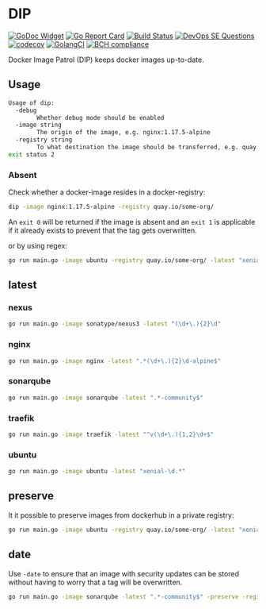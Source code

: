 # DIP

[![GoDoc Widget](https://godoc.org/github.com/030/dip?status.svg)](https://godoc.org/github.com/030/dip)
[![Go Report Card](https://goreportcard.com/badge/github.com/030/dip)](https://goreportcard.com/report/github.com/030/dip)
[![Build Status](https://travis-ci.org/030/dip.svg?branch=master)](https://travis-ci.org/030/dip)
[![DevOps SE Questions](https://img.shields.io/stackexchange/devops/t/dip.svg)](https://devops.stackexchange.com/questions/tagged/dip)
[![codecov](https://codecov.io/gh/030/dip/branch/master/graph/badge.svg)](https://codecov.io/gh/030/dip)
[![GolangCI](https://golangci.com/badges/github.com/golangci/golangci-web.svg)](https://golangci.com/r/github.com/030/dip)
[![BCH compliance](https://bettercodehub.com/edge/badge/030/dip?branch=master)](https://bettercodehub.com/results/030/dip)

Docker Image Patrol (DIP) keeps docker images up-to-date.

## Usage

```bash
Usage of dip:
  -debug
        Whether debug mode should be enabled
  -image string
        The origin of the image, e.g. nginx:1.17.5-alpine
  -registry string
        To what destination the image should be transferred, e.g. quay.io/some-org
exit status 2
```

### Absent

Check whether a docker-image resides in a docker-registry:

```bash
dip -image nginx:1.17.5-alpine -registry quay.io/some-org/
```

An ```exit 0``` will be returned if the image is absent and an ```exit 1``` is
applicable if it already exists to prevent that the tag gets overwritten.

or by using regex:

```bash
go run main.go -image ubuntu -registry quay.io/some-org/ -latest "xenial-\d.*"
```

## latest

### nexus

```bash
go run main.go -image sonatype/nexus3 -latest "(\d+\.){2}\d"
```

### nginx

```bash
go run main.go -image nginx -latest ".*(\d+\.){2}\d-alpine$"
```

### sonarqube

```bash
go run main.go -image sonarqube -latest ".*-community$"
```

### traefik

```bash
go run main.go -image traefik -latest "^v(\d+\.){1,2}\d+$"
```

### ubuntu

```bash
go run main.go -image ubuntu -latest "xenial-\d.*"
```

## preserve

It it possible to preserve images from dockerhub in a private registry:

```bash
go run main.go -image ubuntu -registry quay.io/some-org/ -latest "xenial-\d.*" -preserve
```

## date

Use ```-date``` to ensure that an image with security updates can be stored
without having to worry that a tag will be overwritten.

```bash
go run main.go -image sonarqube -latest ".*-community$" -preserve -registry quay.io/some-org/ -date
```
